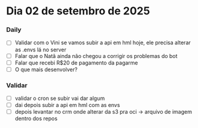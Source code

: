 # Dia 02 de setembro de 2025

### Daily 

- [ ] Validar com o Vini se vamos subir a api em hml hoje, ele precisa alterar as .envs lá no server
- [ ] Falar que o Natã ainda não chegou a corrigir os problemas do bot
- [ ] Falar que recebi R$20 de pagamento da pagarme 
- [ ] O que mais desenvolver?

### Validar

- [ ] validar o cron se subir vai dar algum
- [ ] dai depois subir a api em hml com as envs
- [ ] depois levantar no crm onde alterar da s3 pra oci -> arquivo de imagem dentro dos repos 
